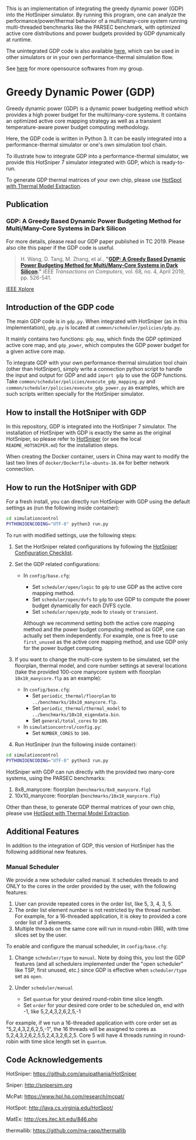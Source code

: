 This is an implementation of integrating the greedy dynamic power
(GDP) into the HotSniper simulator. By running this program, one can
analyze the performance/power/thermal behavior of a multi/many-core
system running multi-threaded benchmarks like the PARSEC benchmark,
with optimized active core distributions and power budgets provided by
GDP dynamically at runtime.

The unintegrated GDP code is also available [here](https://wanghaiuestc.github.io),
which can be used in other simulators or in your own performance-thermal simulation flow.

See [here](https://wanghaiuestc.github.io) for more opensource softwares from my group. 

# Greedy Dynamic Power (GDP)

Greedy dynamic power (GDP) is a dynamic power budgeting method which
provides a high power budget for the multi/many-core systems. It
contains an optimized active core mapping strategy as well as a
transient temperature-aware power budget computing methodology. 

Here, the GDP code is written in Python 3. It can
be easily integrated into a performance-thermal simulator or one's own
simulation tool chain. 

To illustrate how to integrate GDP into a performance-thermal simulator,
we provide this HotSniper 7 simulator integrated with GDP, which is ready-to-run.

To generate GDP thermal matrices of your own chip, please use [HotSpot with Thermal Model Extraction](https://wanghaiuestc.github.io). 

## Publication

### GDP: A Greedy Based Dynamic Power Budgeting Method for Multi/Many-Core Systems in Dark Silicon

For more details, please read our GDP paper published in TC 2019.
Please also cite this paper if the GDP code is useful.

> H. Wang, D. Tang, M. Zhang, et al., **"[GDP: A Greedy Based Dynamic
> Power Budgeting Method for Multi/Many-Core Systems in Dark
> Silicon](https://wanghaiuestc.github.io/papers/TC_gdp_author_copy.pdf)."** *IEEE Transactions on Computers*, vol. 68, no. 4, April
> 2019, pp. 526-541.

[IEEE Xplore](https://ieeexplore.ieee.org/document/8493277) 

## Introduction of the GDP code
The main GDP code is in ```gdp.py```. When integrated with HotSniper
(as in this implementation), ```gdp.py``` is located at ```common/scheduler/policies/gdp.py```.

It mainly contains two functions: ```gdp_map```, which finds the GDP
optimized active core map, and ```gdp_power```, which computes the GDP
power budget for a given active core map.

To integrate GDP with your own performance-thermal simulation tool
chain (other than HotSniper), simply write a connection python script to handle the input and
output for GDP and add ```import gdp``` to use the GDP functions. 
Take ```common/scheduler/policies/execute_gdp_mapping.py``` and ```common/scheduler/policies/execute_gdp_power.py``` as examples, which
are such scripts written specially for the HotSniper simulator. 

## How to install the HotSniper with GDP

In this repository, GDP is integrated into the HotSniper 7 simulator. The installation of
HotSniper with GDP is exactly the same as the original HotSniper, so
please refer to [HotSniper](https://github.com/anujpathania/HotSniper)
(or see the local ```README_HOTSNIPER.md```)
for the installation steps.

When creating the Docker container, users in China may want to modify the last two lines of ```docker/Dockerfile-ubuntu-16.04``` for better network connection. 


## How to run the HotSniper with GDP

For a fresh install, you can directly run HotSniper with GDP using
the default settings as (run the following inside container):
```sh
cd simulationcontrol
PYTHONIOENCODING="UTF-8" python3 run.py
```

To run with modified settings, use the following steps: 

1. Set the HotSniper related configurations by following the
   [HotSniper Configuration
   Checklist](https://github.com/anujpathania/HotSniper#configuration-checklist).
   
2. Set the GDP related configurations:
   - In ```config/base.cfg```:
	 - Set ```scheduler/open/logic``` to ```gdp``` to use GDP as
       the active core mapping method.
	 - Set ```scheduler/open/dvfs``` to ```gdp``` to use GDP to
       compute the power budget dynamically for each DVFS cycle. 
	 - Set ```scheduler/open/gdp_mode``` to ```steady``` or ```transient```.

	 Although we recommend setting both the active core mapping
   method and the power budget computing method as GDP, one can
   actually set them independently. For example, one is free to use ```first_unused``` as the active
   core mapping method, and use GDP only for the power budget
   computing.
   
3. If you want to change the multi-core system to be simulated, set
   the floorplan, thermal model, and core number settings at several
   locations (take the provided 100-core manycore system with
   floorplan ```10x10_manycore.flp``` as an example): 
   - In ```config/base.cfg```: 
	 - Set ```periodic_thermal/floorplan``` to ```../benchmarks/10x10_manycore.flp```.
	 - Set ```periodic_thermal/thermal_model``` to ```../benchmarks/10x10_eigendata.bin```.
	 - Set ```general/total_cores``` to ```100```.
   - In ```simulationcontrol/config.py```: 
	 - Set ```NUMBER_CORES``` to ```100```.
	 
4. Run HotSniper (run the following inside container):
```sh
cd simulationcontrol
PYTHONIOENCODING="UTF-8" python3 run.py
```

HotSniper with GDP can run directly with the provided two many-core
systems, using the PARSEC benchmarks: 

1. 8x8\_manycore: floorplan (```benchmarks/8x8_manycore.flp```)
2. 10x10\_manycore: floorplan (```benchmarks/10x10_manycore.flp```)

Other than these, to generate GDP thermal matrices of your own chip, please use [HotSpot with Thermal Model Extraction](https://wanghaiuestc.github.io).

## Additional Features

In addition to the integration of GDP, this version of HotSniper has the following additional new features.

### Manual Scheduler

We provide a new scheduler called manual. It schedules threads to and ONLY to the cores in the order provided by the user, with the following features:

1. User can provide repeated cores in the order list, like 5, 3, 4, 3, 5.
2. The order list element number is not restricted by the thread number. For example, for a 16-threaded application, it is okey to provided a core order list of 3 elements.
3. Multiple threads on the same core will run in round-robin (RR), with time slices set by the user.

To enable and configure the manual scheduler, in ```config/base.cfg```:

1. Change ```scheduler/type``` to ```manual```. Note by doing this, you lost the GDP features (and all schedulers implemented under the "open scheduler" like TSP, first unused, etc.) since GDP is effective when ```scheduler/type``` set as ```open```.

2. Under ```scheduler/manual```
   - Set ```quantum``` for your desired round-robin time slice length.
   - Set ```order``` for your desired core order to be scheduled on, end with -1, like 5,2,4,3,2,6,2,5,-1
  
For example, if we run a 16-threaded application with core order set as "5,2,4,3,2,6,2,5,-1", the 16 threads will be assigned to cores as 5,2,4,3,2,6,2,5,5,2,4,3,2,6,2,5. Core 5 will have 4 threads running in round-robin with time slice length set in ```quantum```.


## Code Acknowledgements

  HotSniper: <https://github.com/anujpathania/HotSniper>
  
  Sniper: <http://snipersim.org>
  
  McPat: https://www.hpl.hp.com/research/mcpat/
  
  HotSpot: <http://lava.cs.virginia.edu/HotSpot/>
  
  MatEx: http://ces.itec.kit.edu/846.php
  
  thermallib: https://github.com/ma-rapp/thermallib

